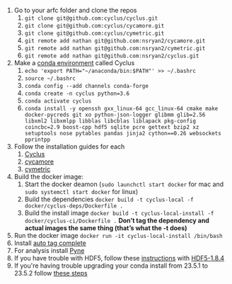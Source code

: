 1. Go to your arfc folder and clone the repos
    1. `git clone git@github.com:cyclus/cyclus.git`
    1. `git clone git@github.com:cyclus/cycamore.git`
    1. `git clone git@github.com:cyclus/cymetric.git`
    1. `git remote add nathan git@github.com:nsryan2/cycamore.git`
    1. `git remote add nathan git@github.com:nsryan2/cymetric.git`
    1. `git remote add nathan git@github.com:nsryan2/cyclus.git`
1. Make a [conda environment](https://conda.io/projects/conda/en/latest/user-guide/tasks/manage-environments.html#creating-an-environment-with-commands) called Cyclus
    1. `echo 'export PATH="~/anaconda/bin:$PATH"' >> ~/.bashrc`
    1. `source ~/.bashrc`
    1. `conda config --add channels conda-forge`
    1. `conda create -n cyclus python=3.6`
    1. `conda activate cyclus`
    1. `conda install -y openssh gxx_linux-64 gcc_linux-64 cmake make docker-pycreds git xo python-json-logger glibmm glib=2.56 libxml2 libxmlpp libblas libcblas liblapack pkg-config coincbc=2.9 boost-cpp hdf5 sqlite pcre gettext bzip2 xz setuptools nose pytables pandas jinja2 cython==0.26 websockets pprintpp`
1. Follow the installation guides for each
    1. [Cyclus](https://github.com/cyclus/cyclus/blob/master/INSTALL.rst)
    1. [cycamore](https://github.com/cyclus/cycamore#quick-cycamore-installation)
    1. [cymetric](https://github.com/cyclus/cymetric#readme)
1. Build the docker image:
    1. Start the docker deamon (`sudo launchctl start docker` for mac and `sudo systemctl start docker` for linux)
    2. Build the dependencies `docker build -t cyclus-local -f docker/cyclus-deps/Dockerfile .`
    3. Build the install image `docker build -t cyclus-local-install -f docker/cyclus-ci/Dockerfile .`
    **Don’t tag the dependency and actual images the same thing (that’s what the -t does)**
1. Run the docker image `docker run -it cyclus-local-install /bin/bash`
1.  Install [auto tag complete](https://marketplace.visualstudio.com/items?itemName=formulahendry.auto-close-tag)
1. For analysis install [Pyne](https://anaconda.org/conda-forge/pyne)
1.  If you have trouble with HDF5, follow these [instructions](https://askubuntu.com/questions/1340411/installing-hdf5) with [HDF5-1.8.4](https://support.hdfgroup.org/ftp/HDF5/releases/hdf5-1.8/hdf5-1.8.4/src/hdf5-1.8.4.tar.gz)
1.  If you're having trouble upgrading your conda install from 23.5.1 to 23.5.2 follow [these steps](https://github.com/conda/conda/issues/9469#issuecomment-1635769137)
